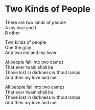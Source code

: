 # Two Kinds of People  

There are two kinds of people  
A my love and I  
B other  

Two kinds of people  
One the gray  
And two me and my lover  

Al people fall into two camps  
That ever twain shall be  
Those lost in darkness without lamps  
And then my love and me  

All people fall into two camps  
That ever twain shall be  
Those lost in darkness without lamps  
And then my love and me  
